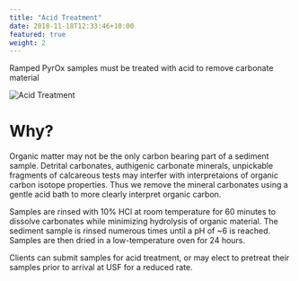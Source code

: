 ```yaml
---
title: "Acid Treatment"
date: 2018-11-18T12:33:46+10:00
featured: true
weight: 2
---
```


Ramped PyrOx samples must be treated with acid to remove carbonate material

![Acid Treatment](/Ramped-PyrOx-Facility/images/acid_treatment.jpg)

# Why?

Organic matter may not be the only carbon bearing part of a sediment sample. Detrital carbonates, authigenic carbonate minerals, unpickable fragments of calcareous tests may interfer with interpretaions of organic carbon isotope properties. Thus we remove the mineral carbonates using a gentle acid bath to more clearly interpret organic carbon.

Samples are rinsed with 10% HCl at room temperature for 60 minutes to dissolve carbonates while minimizing hydrolysis of organic material. The sediment sample is rinsed numerous times until a pH of ~6 is reached. Samples are then dried in a low-temperature oven for 24 hours.

Clients can submit samples for acid treatment, or may elect to pretreat their samples prior to arrival at USF for a reduced rate.